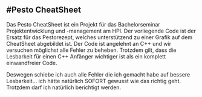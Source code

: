 #Pesto CheatSheet
------------

Das Pesto CheatSheet ist ein Projekt für das Bachelorseminar Projektentwicklung und -management am HPI. Der vorliegende Code ist der Ersatz für das Pestorezept, welches unterstützend zu einer Grafik auf dem CheatSheet abgebildet ist. Der Code ist angelehnt an C++ und wir versuchen möglichst alle Fehler zu beheben. Trotzdem gilt, dass die Lesbarkeit für einen C++ Anfänger wichtiger ist als ein komplett einwandfreier Code. 

Deswegen schiebe ich auch alle Fehler die ich gemacht habe auf bessere Lesbarkeit... ich hätte natürlich SOFORT gewusst wie das richtig geht. Trotzdem darf ich natürlich berichtigt werden.
